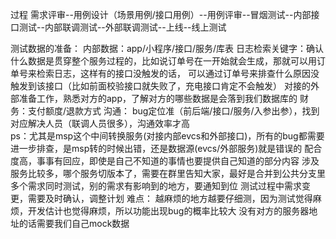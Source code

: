 过程 需求评审--用例设计（场景用例/接口用例）--用例评审--冒烟测试--内部接口测试--内部联调测试--外部联调测试--上线--线上测试

测试数据的准备：
内部数据：app/小程序/接口/服务/库表
日志检索关键字：确认什么数据是贯穿整个服务过程的，比如说订单号在一开始就会生成，那就可以用订单号来检索日志，这样有的接口没触发的话，
可以通过订单号来排查什么原因没触发到该接口（比如前面校验接口就失败了，充电接口肯定不会触发）
对接的外部准备工作，熟悉对方的app，了解对方的哪些数据是会落到我们数据库的
财务：支付额度/退款方式
沟通：
bug定位准（前后端/接口/服务/入参出参），找到对应解决人员（联调人员很多），沟通效率才高  
ps：尤其是msp这个中间转换服务(对接内部evcs和外部接口)，所有的bug都需要进一步排查，是msp转的时候出错，还是数据源(evcs/外部服务)就是错误的
配合度高，事事有回应，即使是自己不知道的事情也要提供自己知道的部分内容
涉及服务比较多，哪个服务切版本了，需要在群里告知大家，最好是合并到公共分支里
多个需求同时测试，别的需求有影响到的地方，要通知到位
测试过程中需求变更，需要及时确认，调整计划
难点：
越麻烦的地方越要仔细测，因为测试觉得麻烦，开发估计也觉得麻烦，所以功能出现bug的概率比较大
没有对方的服务器地址的话需要我们自己mock数据




